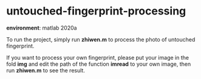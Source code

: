 # untouched-fingerprint-processing

**environment**: matlab 2020a

To run the project, simply run **zhiwen.m** to process the photo of untouched fingerprint.

If you want to process your own fingerprint, please put your image in the fold **img** and edit the path of the function **imread** to your own image, then run **zhiwen.m** to see the result.